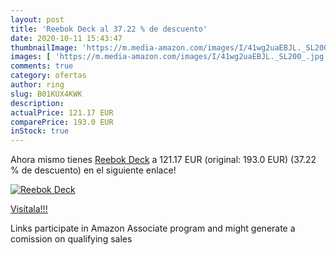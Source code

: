 ```yaml
---
layout: post
title: 'Reebok Deck al 37.22 % de descuento'
date: 2020-10-11 15:43:47
thumbnailImage: 'https://m.media-amazon.com/images/I/41wg2uaEBJL._SL200_.jpg'
images: [ 'https://m.media-amazon.com/images/I/41wg2uaEBJL._SL200_.jpg' ]
comments: true
category: ofertas
author: ring
slug: B01KUX4KWK
description:
actualPrice: 121.17 EUR
comparePrice: 193.0 EUR
inStock: true
---
```


Ahora mismo tienes [Reebok Deck](https://www.amazon.fr/dp/B01KUX4KWK/?tag=tolees0d-21) a 121.17 EUR (original: 193.0 EUR) (37.22 %  de descuento) en el siguiente enlace!

[![Reebok Deck](https://m.media-amazon.com/images/I/41wg2uaEBJL._SL200_.jpg)](https://www.amazon.fr/dp/B01KUX4KWK/?tag=tolees0d-21)

[Visítala!!!](https://www.amazon.fr/dp/B01KUX4KWK/?tag=tolees0d-21)

Links participate in Amazon Associate program and might generate a comission on qualifying sales
